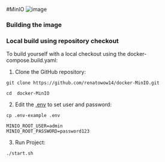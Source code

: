 #MinIO
![image](https://user-images.githubusercontent.com/26287257/172414742-b51521c4-37aa-4c73-9aa3-5c912b3c88ed.png)

### Building the image


### Local build using repository checkout

To build yourself with a local checkout using the docker-compose.build.yaml:

1. Clone the GitHub repository:

```shell
git clone https://github.com/renatowow14/docker-MinIO.git
```
```shell
cd  docker-MinIO
```
2. Edit the [.env](https://github.com/renatowow14/docker-MinIO/blob/main/env-example) to set user and password:
```
cp .env-example .env
```
```
MINIO_ROOT_USER=admin 
MINIO_ROOT_PASSWORD=password123
```
3. Run Project:
```
./start.sh
